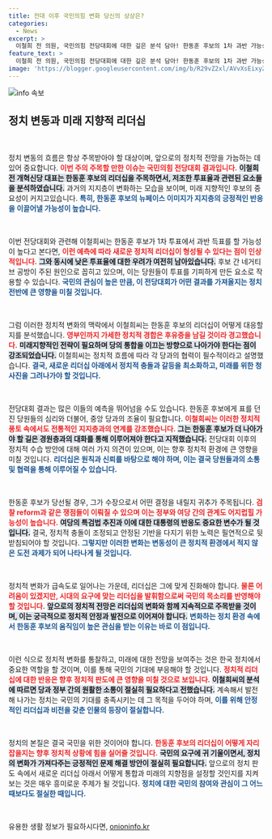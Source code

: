 ```yaml
---
title: 전대 이후 국민의힘 변화 당신의 상상은?
categories:
  - News
excerpt: >
  이철희 전 의원, 국민의힘 전당대회에 대한 깊은 분석 담아! 한동훈 후보의 1차 과반 가능성부터 투표율 저조 원인까지, 정치의 숨은 밑바닥을 파헤치다. 과연 후유증은? 클릭하고 확인하세요!
feature_text: >
  이철희 전 의원, 국민의힘 전당대회에 대한 깊은 분석 담아! 한동훈 후보의 1차 과반 가능성부터 투표율 저조 원인까지, 정치의 숨은 밑바닥을 파헤치다. 과연 후유증은? 클릭하고 확인하세요!
image: 'https://blogger.googleusercontent.com/img/b/R29vZ2xl/AVvXsEixyZcFfHzMRdzZMjFBmAUKJYCLCGyLL1o632UiGVXcaFdKo_bkvkuCioo0uUKlGfBVcT3P84aROyZIXSBEx3Aw5nCQ3pTgDom1WDC4m8eifvWiAmWEEVb4x6G_l8C0QH225ldMjyaFvpxGEBGNO37VmDTDMHGhJPq73UglMfDca1-0aw/s1600/blogspot.png'
---
```


<p><img src="https://blogger.googleusercontent.com/img/b/R29vZ2xl/AVvXsEixyZcFfHzMRdzZMjFBmAUKJYCLCGyLL1o632UiGVXcaFdKo_bkvkuCioo0uUKlGfBVcT3P84aROyZIXSBEx3Aw5nCQ3pTgDom1WDC4m8eifvWiAmWEEVb4x6G_l8C0QH225ldMjyaFvpxGEBGNO37VmDTDMHGhJPq73UglMfDca1-0aw/s1600/blogspot.png" alt="info 속보" /></p>

<h2 data-ke-size="size26">정치 변동과 미래 지향적 리더십</h2>

<p data-ke-size="size16">&nbsp;</p>  

<p>정치 변동의 흐름은 항상 주목받아야 할 대상이며, 앞으로의 정치적 전망을 가늠하는 데 있어 중요합니다. <b><span style="color: #ee2323;">이번 주의 주목할 만한 이슈는 국민의힘 전당대회 결과입니다.</span></b> <b><span style="background-color: #21538527;">이철희 전 개혁신당 대표는 한동훈 후보의 리더십을 주목하면서, 저조한 투표율과 관련된 요소들을 분석하였습니다.</span></b> 과거의 지지층이 변화하는 모습을 보이며, 미래 지향적인 후보의 중요성이 커지고있습니다. <b><span style="color: #1a5490;">특히, 한동훈 후보의 뉴페이스 이미지가 지지층의 긍정적인 반응을 이끌어낼 가능성이 높습니다.</span></b> </p>

<p data-ke-size="size16">&nbsp;</p>  

<p>이번 전당대회와 관련해 이철희씨는 한동훈 후보가 1차 투표에서 과반 득표를 할 가능성이 높다고 본다면, <b><span style="color: #ee2323;">이런 예측에 따라 새로운 정치적 리더십이 형성될 수 있다는 점이 인상적입니다.</span></b> <b><span style="background-color: #21538527;">그와 동시에 낮은 투표율에 대한 우려가 여전히 남아있습니다.</span></b> 후보 간 네거티브 공방이 주된 원인으로 꼽히고 있으며, 이는 당원들이 투표를 기피하게 만든 요소로 작용할 수 있습니다. <b><span style="color: #1a5490;">국민의 관심이 높은 만큼, 이 전당대회가 어떤 결과를 가져올지는 정치 전반에 큰 영향을 미칠 것입니다.</span></b> </p>

<p data-ke-size="size16">&nbsp;</p>  

<p>그럼 이러한 정치적 변화의 맥락에서 이철희씨는 한동훈 후보의 리더십이 어떻게 대응할지를 분석했습니다. <b><span style="color: #ee2323;">영부인까지 가세한 정치적 경합은 후유증을 남길 것이라 경고했습니다.</span></b> <b><span style="background-color: #21538527;">미래지향적인 전략이 필요하며 당의 통합을 이끄는 방향으로 나아가야 한다는 점이 강조되었습니다.</span></b> 이철희씨는 정치적 흐름에 따라 각 당과의 협력이 필수적이라고 설명했습니다. <b><span style="color: #1a5490;">결국, 새로운 리더십 아래에서 정치적 충돌과 갈등을 최소화하고, 미래를 위한 청사진을 그려나가야 할 것입니다.</span></b> </p>

<p data-ke-size="size16">&nbsp;</p>  

<p>전당대회 결과는 많은 이들의 예측을 뛰어넘을 수도 있습니다. 한동훈 후보에게 표를 던진 당원들의 심리와 더불어, 중앙 당과의 조율이 필요합니다. <b><span style="color: #ee2323;">이철희씨는 이러한 정치적 풍토 속에서도 전통적인 지지층과의 연계를 강조했습니다.</span></b> <b><span style="background-color: #21538527;">그는 한동훈 후보가 더 나아가야 할 길은 경원층과의 대화를 통해 이루어져야 한다고 지적했습니다.</span></b> 전당대회 이후의 정치적 수습 방안에 대해 여러 가지 의견이 있으며, 이는 향후 정치적 환경에 큰 영향을 미칠 것입니다. <b><span style="color: #1a5490;">리더십은 원칙과 신뢰를 바탕으로 해야 하며, 이는 결국 당원들과의 소통 및 협력을 통해 이루어질 수 있습니다.</span></b> </p>

<p data-ke-size="size16">&nbsp;</p>  

<p>한동훈 후보가 당선될 경우, 그가 수장으로서 어떤 결정을 내릴지 귀추가 주목됩니다. <b><span style="color: #ee2323;">검찰 reform과 같은 쟁점들이 이뤄질 수 있으며 이는 정부와 여당 간의 관계도 어지럽힐 가능성이 높습니다.</span></b> <b><span style="background-color: #21538527;">여당의 특검법 추진과 이에 대한 대통령의 반응도 중요한 변수가 될 것입니다.</span></b> 결국, 정치적 충돌이 조정되고 안정된 기반을 다지기 위한 노력은 필연적으로 뒷받침되어야 할 것입니다. <b><span style="color: #1a5490;">그렇지만 이러한 변화는 변동성이 큰 정치적 환경에서 적지 않은 도전 과제가 되어 나타나게 될 것입니다.</span></b> </p>

<p data-ke-size="size16">&nbsp;</p>  

<p>정치적 변화가 급속도로 일어나는 가운데, 리더십은 그에 맞게 진화해야 합니다. <b><span style="color: #ee2323;">물론 어려움이 있겠지만, 시대의 요구에 맞는 리더십을 발휘함으로써 국민의 목소리를 반영해야 할 것입니다.</span></b> <b><span style="background-color: #21538527;">앞으로의 정치적 전망은 리더십의 변화와 함께 지속적으로 주목받을 것이며, 이는 궁극적으로 정치적 안정과 발전으로 이어져야 합니다.</span></b> <b><span style="color: #1a5490;">변화하는 정치 환경 속에서 한동훈 후보의 움직임이 높은 관심을 받는 이유는 바로 이 점입니다.</span></b> </p>

<p data-ke-size="size16">&nbsp;</p>  

<p>이런 식으로 정치적 변화를 통찰하고, 미래에 대한 전망을 보여주는 것은 한국 정치에서 중요한 역할을 할 것이며, 이를 통해 국민의 기대에 부응해야 할 것입니다. <b><span style="color: #ee2323;">정치적 리더십에 대한 반응은 향후 정치적 판도에 큰 영향을 미칠 것으로 보입니다.</span></b> <b><span style="background-color: #21538527;">이철희씨의 분석에 따르면 당과 정부 간의 원활한 소통이 절실히 필요하다고 전했습니다.</span></b> 계속해서 발전해 나가는 정치는 국민의 기대를 충족시키는 데 그 목적을 두어야 하며, <b><span style="color: #1a5490;">이를 위해 안정적인 리더십과 비전을 갖춘 인물의 등장이 절실합니다.</span></b> </p>

<p data-ke-size="size16">&nbsp;</p>  

<p>정치의 본질은 결국 국민을 위한 것이어야 합니다. <b><span style="color: #ee2323;">한동훈 후보의 리더십이 어떻게 자리 잡을지는 향후 정치적 상황에 힘을 실어줄 것입니다.</span></b> <b><span style="background-color: #21538527;">국민의 요구에 귀 기울이면서, 정치의 변화가 가져다주는 긍정적인 문제 해결 방안이 절실히 필요합니다.</span></b> 앞으로의 정치 판도 속에서 새로운 리더십 아래서 어떻게 통합과 미래의 지향점을 설정할 것인지를 지켜보는 것은 매우 흥미로운 주제가 될 것입니다. <b><span style="color: #1a5490;">정치에 대한 국민의 참여와 관심이 그 어느 때보다도 절실한 때입니다.</span></b> </p>

<p data-ke-size="size16">&nbsp;</p>
유용한 생활 정보가 필요하시다면, <a href="https://onioninfo.kr" rel="dofollow">onioninfo.kr</a>



